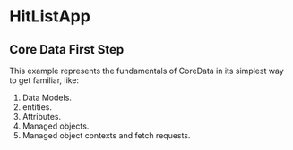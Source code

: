 # HitListApp

## Core Data First Step

This example represents the fundamentals of CoreData in its simplest way to get familiar, like: 
1. Data Models.
2. entities. 
3. Attributes. 
4. Managed objects.
5. Managed object contexts and fetch requests.

